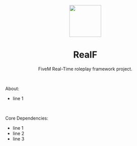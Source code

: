 <p align="center">
<img align="center" width="100" height="100" src="https://media.discordapp.net/attachments/797836843936645160/1303026147407298600/realf-logo.png?ex=672a412a&is=6728efaa&hm=29ef59983625362b1deb6d539eb144b9f9540a7f97cdb80431caf2e59b7e935a&=&format=webp&quality=lossless">
</p>
<h1 align="center">RealF</h1>
<p align="center">FiveM Real-Time roleplay framework project.</p>
<br>
<p>About:</p>
<ul>
  <li>line 1</li>
</ul>
<br>
<p>Core Dependencies:</p>
<ul>
  <li>line 1</li>
  <li>line 2</li>
  <li>line 3</li>
</ul>
